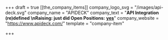 +++
draft = true
[[the_company_items]]
company_logo_svg = "/images/api-deck.svg"
company_name = "APIDECK"
company_text = "**API Integration (re)defined  \nRaising: just did   Open Positions:** [**yes**](https://www.apideck.com/)"
company_website = "https://www.apideck.com/"
template = "company-item"

+++

